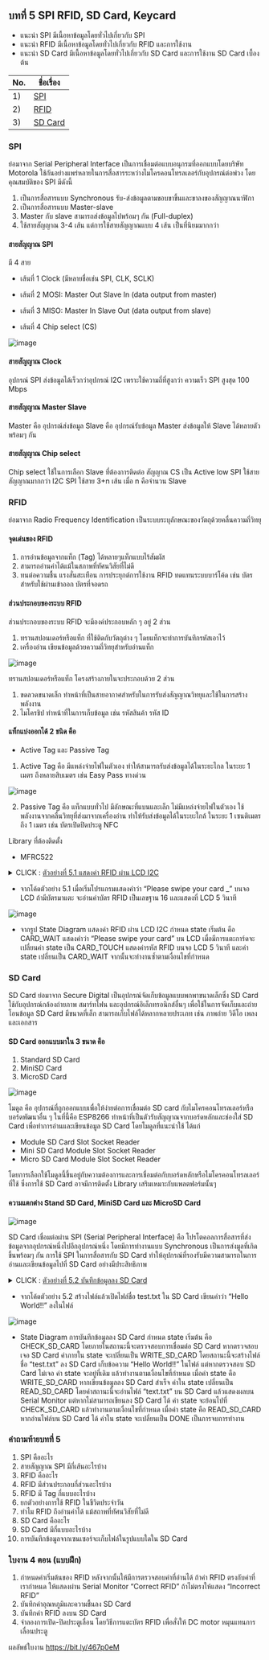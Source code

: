 ## บทที่ 5 SPI RFID, SD Card, Keycard 

* แนะนำ SPI มีเนื้อหาข้อมูลโดยทั่วไปเกี่ยวกับ SPI
* แนะนำ RFID มีเนื้อหาข้อมูลโดยทั่วไปเกี่ยวกับ RFID และการใช้งาน
* แนะนำ SD Card มีเนื้อหาข้อมูลโดยทั่วไปเกี่ยวกับ SD Card และการใช้งาน SD Card เบื้องต้น

No. |ชื่อเรื่อง|
----- |----- |
1)|[SPI](https://github.com/phisic1714/IoT-Learning-Set/blob/Pea/%E0%B8%9A%E0%B8%97%E0%B8%97%E0%B8%B5%E0%B9%885/%E0%B8%9A%E0%B8%97%E0%B8%97%E0%B8%B5%E0%B9%88_5.md#spi)|
2)|[RFID](https://github.com/phisic1714/IoT-Learning-Set/blob/Pea/%E0%B8%9A%E0%B8%97%E0%B8%97%E0%B8%B5%E0%B9%885/%E0%B8%9A%E0%B8%97%E0%B8%97%E0%B8%B5%E0%B9%88_5.md#rfid)|
3)|[SD Card](https://github.com/phisic1714/IoT-Learning-Set/blob/Pea/%E0%B8%9A%E0%B8%97%E0%B8%97%E0%B8%B5%E0%B9%885/%E0%B8%9A%E0%B8%97%E0%B8%97%E0%B8%B5%E0%B9%88_5.md#sd-card)|


### SPI 
ย่อมาจาก Serial Peripheral Interface
เป็นการเชื่อมต่อแบบอนุกรมที่ออกแบบโดยบริษัท Motorola ใช้กันอย่างแพร่หลายในการสื่อสารระหว่างไมโครคอนโทรลเลอร์กับอุปกรณ์ต่อพ่วง โดยคุณสมบัติของ SPI มีดังนี้
1.	เป็นการสื่อสารแบบ Synchronous รับ-ส่งข้อมูลตามขอบขาขึ้นและขาลงของสัญญาณนาฬิกา 
2.	เป็นการสื่อสารแบบ Master-slave
3.	Master กับ slave สามารถส่งข้อมูลไปพร้อมๆ กัน (Full-duplex)
4.	ใช้สายสัญญาณ 3-4 เส้น แต่การใช้สายสัญญาณแบบ 4 เส้น เป็นที่นิยมมากกว่า

#### สายสัญญาณ SPI

มี 4 สาย

* เส้นที่ 1 Clock (มีหลายชื่อเช่น SPI, CLK, SCLK) 

* เส้นที่ 2 MOSI: Master Out Slave In (data output from master)

* เส้นที่ 3 MISO: Master In Slave Out (data output from slave)

* เส้นที่ 4 Chip select (CS)

![image](image/Screenshot2023-10-06112228.png)


#### สายสัญญาณ Clock

อุปกรณ์ SPI ส่งข้อมูลได้เร็วกว่าอุปกรณ์ I2C เพราะใช้ความถี่ที่สูงกว่า
ความเร็ว SPI สูงสุด 100 Mbps

#### สายสัญญาณ Master Slave

Master คือ อุปกรณ์ส่งข้อมูล
Slave คือ อุปกรณ์รับข้อมูล
Master ส่งข้อมูลให้ Slave ได้หลายตัวพร้อมๆ กัน

#### สายสัญญาณ Chip select

Chip select ใช้ในการเลือก Slave ที่ต้องการติดต่อ
สัญญาณ CS เป็น Active low
SPI ใช้สายสัญญาณมากกว่า I2C
SPI ใช้สาย 3+n เส้น เมื่อ n คือจำนวน Slave

### RFID
ย่อมาจาก Radio Frequency Identification เป็นระบบระบุลักษณะของวัตถุด้วยคลื่นความถี่วิทยุ

#### จุดเด่นของ RFID 

1.	การอ่านข้อมูลจากแท็ก (Tag) ได้หลายๆแท็กแบบไร้สัมผัส
2.	สามารถอ่านค่าได้แม้ในสภาพที่ทัศนวิสัยที่ไม่ดี
3.	ทนต่อความชื้น แรงสั่นสะเทือน 
การประยุกต์การใช้งาน RFID ทดแทนระบบบาร์โค้ด เช่น บัตรสำหรับใช้ผ่านเข้าออก บัตรที่จอดรถ 

#### ส่วนประกอบของระบบ RFID
ส่วนประกอบของระบบ RFID จะมีองค์ประกอบหลัก ๆ อยู่ 2 ส่วน 
1.	ทรานสปอนเดอร์หรือแท็ก ที่ใช้ติดกับวัตถุต่าง ๆ โดยแท็กจะทำการบันทึกรหัสเอาไว้
2.	เครื่องอ่าน เขียนข้อมูลด้วยความถี่วิทยุสำหรับอ่านแท็ก 

![image](image/Screenshot2023-10-06112636.png)

ทรานสปอนเดอร์หรือแท็ก โครงสร้างภายในจะประกอบด้วย 2 ส่วน
1. ขดลวดขนาดเล็ก ทำหน้าที่เป็นสายอากาศสำหรับในการรับส่งสัญญาณวิทยุและใช้ในการสร้างพลังงาน
2. ไมโครชิป ทำหน้าที่ในการเก็บข้อมูล เช่น รหัสสินค้า รหัส ID

#### แท็กแบ่งออกได้ 2 ชนิด คือ

* Active Tag และ Passive Tag

1.	Active Tag คือ มีแหล่งจ่ายไฟในตัวเอง ทำให้สามารถรับส่งข้อมูลได้ในระยะไกล ในระยะ 1 เมตร ถึงหลายสิบเมตร เช่น Easy Pass ทางด่วน 

![image](image/Screenshot2023-10-06112648.png)

2.	Passive Tag คือ แท็กแบบทั่วไป มีลักษณะที่แบนและเล็ก ไม่มีแหล่งจ่ายไฟในตัวเอง ใช้พลังงานจากคลื่นวิทยุที่ส่งมาจากเครื่องอ่าน ทำให้รับส่งข้อมูลได้ในระยะใกล้ ในระยะ 1 เซนติเมตรถึง 1 เมตร เช่น บัตรเปิดปิดประตู NFC

Library ที่ต้องติดตั้ง
-	MFRC522



<details><summary>CLICK : <ins>ตัวอย่างที่ 5.1 แสดงค่า RFID ผ่าน LCD I2C	</ins></summary>
<p>

```rube
#include <Arduino.h>
#include <SPI.h>
#include <MFRC522.h>
#include <Wire.h>
#include <LiquidCrystal_I2C.h>
#define RST_PIN D3
#define SS_PIN D4
MFRC522 mfrc522(SS_PIN, RST_PIN); // สร้าง object ของ MFRC522 โดยกำหนดขา SS และ RST
LiquidCrystal_I2C lcd(0x27, 16, 2);
String rfid_in = ""; // ประกาศตัวแปรเก็บค่า RFID
String rfid_read();  // ประกาศฟังก์ชั่นอ่านค่า RFID
const int CARD_WAIT = 0;
const int CARD_TOUCH = 1;
int state;
void setup()
{
  state = CARD_WAIT;
  SPI.begin();
  mfrc522.PCD_Init(); //เริ่มต้นการทำงานของ MFRC522
  lcd.init();
  lcd.backlight();
}
void loop()
{
  switch (state)
  {
  case CARD_WAIT:
    lcd.setCursor(0, 0);
    lcd.print("Please swipe");
    lcd.setCursor(0, 1);
    lcd.print("your card _");
    delay(1000);
if(mfrc522.PICC_IsNewCardPresent()&&mfrc522.PICC_ReadCardSerial()) 
// ตรวจสอบว่ามีการ์ดใหม่เข้ามาหรือไม่
    {
      lcd.clear();
      state = CARD_TOUCH;
    }
    break;
  case CARD_TOUCH:
    rfid_in = rfid_read(); // เรียกใช้ฟังก์ชั่นอ่านค่า RFID แล้วเก็บค่าที่ return ไว้ในตัวแปร rfid_in
    lcd.setCursor(0, 0);
    lcd.print("Welcome");
    lcd.setCursor(0, 1);
    lcd.print("HEX:");
    lcd.setCursor(4, 1);
    lcd.print(rfid_in);
    delay(5000);
    lcd.clear();
    state = CARD_WAIT;
    break;
  }
}
String rfid_read() // ฟังก์ชั่นอ่านค่า RFID
{
  String content = "";
  // อ่านค่า UID ของการ์ด
  for (byte i = 0; i < mfrc522.uid.size; i++)
  {
    // แปลงเป็น String และเก็บในตัวแปร content
    content.concat(String(mfrc522.uid.uidByte[i] < 0x10 ? " 0" : " "));
    content.concat(String(mfrc522.uid.uidByte[i], HEX));
  }
  // แปลงเป็นตัวพิมพ์ใหญ่และตัดช่องว่างหน้าออก
  content.toUpperCase();
  // คืนค่าเป็น String
  return content.substring(1);
}
```
<p>
</details>

* จากโค้ดตัวอย่าง 5.1 เมื่อเริ่มโปรแกรมแสดงคำว่า “Please swipe your card _” บนจอ LCD ถ้ามีบัตรมาแตะ จะอ่านค่าบัตร RFID เป็นเลขฐาน 16 และแสดงที่ LCD 5 วินาที

![image](image/Screenshot2023-10-06113352.png)

* จากรูป State Diagram แสดงค่า RFID ผ่าน LCD I2C กำหนด state เริ่มต้น คือ CARD_WAIT แสดงคำว่า “Please swipe your card” บน LCD เมื่อมีการแตะการ์ดจะเปลี่ยนค่า state เป็น CARD_TOUCH แสดงค่ารหัส RFID บนจอ LCD 5 วินาที และค่า state เปลี่ยนเป็น CARD_WAIT จากนั้นจะทำงานซ้ำตามเงื่อนไขที่กำหนด

### SD Card 
SD Card ย่อมาจาก Secure Digital เป็นอุปกรณ์จัดเก็บข้อมูลแบบพกพาขนาดเล็กซึ่ง SD Card ใช้กับอุปกรณ์กล้องถ่ายภาพ สมาร์ทโฟน และอุปกรณ์อิเล็กทรอนิกส์อื่นๆ เพื่อใช้ในการจัดเก็บและถ่ายโอนข้อมูล SD Card มีขนาดที่เล็ก สามารถเก็บไฟล์ได้หลากหลายประเภท เช่น ภาพถ่าย วิดีโอ เพลง และเอกสาร

#### SD Card ออกแบบมาใน 3 ขนาด คือ
1.	Standard SD Card
2.	MiniSD Card
3.	MicroSD Card

![image](image/Screenshot%202023-10-06%20114317.png)

โมดูล คือ 
อุปกรณ์ที่ถูกออกแบบเพื่อให้ง่ายต่อการเชื่อมต่อ SD card กับไมโครคอนโทรลเลอร์หรือบอร์ดพัฒนาอื่น ๆ ในที่นี้คือ ESP8266 ทำหน้าที่เป็นตัวรับสัญญาณจากบอร์ดหลักและช่องใส่ SD Card เพื่อทำการอ่านและเขียนข้อมูล SD Card 
โดยโมดูลที่แนะนำใช้ ได้แก่
-	Module SD Card Slot Socket Reader
-	Mini SD Card Module Slot Socket Reader
-	Micro SD Card Module Slot Socket Reader 

โดยการเลือกใช้โมดูลนี้ขึ้นอยู่กับความต้องการและการเชื่อมต่อกับบอร์ดหลักหรือไมโครคอนโทรลเลอร์ที่ใช้ ซึ่งการใช้ SD Card อาจมีการติดตั้ง Library เสริมเหมาะกับแพลตฟอร์มนั้นๆ 

#### ความแตกต่าง Stand SD Card, MiniSD Card และ MicroSD Card

![image](image/Screenshot%202023-10-06%20114542.png)

SD Card เชื่อมต่อผ่าน SPI (Serial Peripheral Interface) คือ โปรโตคอลการสื่อสารที่ส่งข้อมูลจากอุปกรณ์หนึ่งไปอีกอุปกรณ์หนึ่ง โดยมีการทำงานแบบ Synchronous เป็นการส่งมูลที่เกิดขึ้นพร้อมๆ กัน 
	การใช้ SPI ในการสื่อสารกับ SD Card ทำให้อุปกรณ์ที่รองรับมีความสามารถในการอ่านและเขียนข้อมูลไปที่ SD Card อย่างมีประสิทธิภาพ  

<details><summary>CLICK : <ins>ตัวอย่างที่ 5.2 บันทึกข้อมูลลง SD Card</ins></summary>
<p>

```ruby
#include <SPI.h>
#include <SD.h>
#include "Wire.h"
#define chipSelect D1
File myFile; // สร้างออบเจ็ค File สำหรับจัดการข้อมูล
const int CHECK_SD_CARD = 0;
const int WRITE_SD_CARD = 1;
const int READ_SD_CARD = 2;
const int DONE = 3;
int state;
void check_sd_card();
void setup()
{
    state = CHECK_SD_CARD;
    Serial.begin(115200);
    pinMode(SS, OUTPUT);
    Serial.print("Initializing SD card...");
    SD.begin(chipSelect);
}
void loop()
{
    switch (state)
    {
    case CHECK_SD_CARD:
        if (SD.begin(chipSelect))
        {
            Serial.println("initialization done.");
            state = WRITE_SD_CARD;
        }
        else
        {
            Serial.println("initialization failed!");
        }
    case WRITE_SD_CARD:
        myFile = SD.open("test.txt", FILE_WRITE); // เปิดไฟล์ที่ชื่อ test.txt เพื่อเขียนข้อมูล โหมด FILE_WRITE

        // ถ้าเปิดไฟล์สำเร็จ ให้เขียนข้อมูลเพิ่มลงไป
        if (myFile)
        {
            Serial.print("Writing...");
            myFile.println("Hello"); // สั่งให้เขียนข้อมูล
            myFile.close(); // ปิดไฟล์
            Serial.println("done.");
            state = READ_SD_CARD;
        }
        else
        {
            // ถ้าเปิดไฟล์ไม่สำเร็จ ให้แสดง error
            Serial.println("Can't opening");
            state = CHECK_SD_CARD;
        }
        delay(5000);
        break;
    case READ_SD_CARD:
        // เปิดไฟล์เพื่ออ่าน
        myFile = SD.open("test.txt"); // สั่งให้เปิดไฟล์ชื่อ test.txt เพื่ออ่านข้อมูล
        if (myFile)
        {
            Serial.println("Reading :");
            // อ่านข้อมูลทั้งหมดออกมา
            while (myFile.available())
            {
                Serial.write(myFile.read());
            }
            myFile.close(); // เมื่ออ่านเสร็จ ปิดไฟล์
            state = DONE;
        }
        else
        {
            // ถ้าอ่านไม่สำเร็จ ให้แสดง error
            Serial.println("Can't opening");
            state = CHECK_SD_CARD;
        }
        break;
    case DONE:
        // สิ้นสุดการทำงาน
        break;
    }
}
```
<p>
</details>

* จากโค้ดตัวอย่าง 5.2 สร้างไฟล์แล้วเปิดไฟล์ชื่อ test.txt ใน SD Card เขียนคำว่า “Hello World!!” ลงในไฟล์

![image](image/ioT-Project-5.2.drawio.png)
 
 * State Diagram การบันทึกข้อมูลลง SD Card กำหนด state เริ่มต้น คือ CHECK_SD_CARD โดยภายในสถานะนี้จะตรวจสอบการเชื่อมต่อ SD Card หากตรวจสอบเจอ SD Card ค่าภายใน state จะเปลี่ยนเป็น WRITE_SD_CARD โดยสถานะนี้จะสร้างไฟล์ชื่อ “test.txt” ลง SD Card เก็บข้อความ “Hello World!!” ในไฟล์ แต่หากตรวจสอบ SD Card ไม่เจอ ค่า state จะอยู่ที่เดิม แล้วทำงานตามเงื่อนไขที่กำหนด เมื่อค่า state คือ WRITE_SD_CARD หากเขียนข้อมูลลง SD Card สำเร็จ ค่าใน state เปลี่ยนเป็น READ_SD_CARD โดยค่าสถานะนี้จะอ่านไฟล์ “text.txt” บน SD Card แล้วแสดงผลบน Serial Monitor แต่หากไม่สามารถเขียนลง SD Card ได้ ค่า state จะย้อนไปที่ CHECK_SD_CARD แล้วทำงานตามเงื่อนไขที่กำหนด เมื่อค่า state คือ READ_SD_CARD หากอ่านไฟล์บน SD Card ได้ ค่าใน state จะเปลี่ยนเป็น DONE เป็นการจบการทำงาน

### คำถามท้ายบทที่ 5
1.	SPI คืออะไร
2.	สายสัญญาณ SPI มีกี่เส้นอะไรบ้าง
3.	RFID คืออะไร
4.	RFID มีส่วนประกอบกี่ส่วนอะไรบ้าง
5.	RFID มี Tag กี่แบบอะไรบ้าง
6.	ยกตัวอย่างการใช้ RFID ในชีวิตประจำวัน
7.	ทำไม RFID ถึงอ่านค่าได้ แม้สถาพที่ทัศนวิสัยที่ไม่ดี
8.	SD Card คืออะไร
9.	SD Card มีกี่แบบอะไรบ้าง
10.	การบันทึกข้อมูลจากเซนเซอร์จะเก็บไฟล์ในรูปแบบใดใน SD Card

### ใบงาน 4 ตอน (แบบฝึก)
1.	กำหนดค่าเริ่มต้นของ RFID หลังจากนั้นให้มีการตรวจสอบค่าที่อ่านได้ ถ้าค่า RFID ตรงกับค่าที่เรากำหนด ให้แสดงผ่าน Serial Monitor “Correct RFID” ถ้าไม่ตรงให้แสดง “Incorrect RFID”
2.	บันทึกค่าอุณหภูมิและความชื้นลง SD Card
3.	บันทึกค่า RFID ลงบน SD Card 
4.	จำลองการเปิด-ปิดประตูเลื่อน โดยวิธีการแตะบัตร RFID เพื่อสั่งให้ DC motor หมุนแทนการเลื่อนประตู

ผลลัพธ์ใบงาน https://bit.ly/467p0eM 

